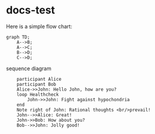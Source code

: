 # docs-test

Here is a simple flow chart:

```mermaid
graph TD;
    A-->B;
    A-->C;
    B-->D;
    C-->D;
```


sequence diagram

```mermaid
    participant Alice
    participant Bob
    Alice->>John: Hello John, how are you?
    loop Healthcheck
        John->>John: Fight against hypochondria
    end
    Note right of John: Rational thoughts <br/>prevail!
    John-->>Alice: Great!
    John->>Bob: How about you?
    Bob-->>John: Jolly good!
```
